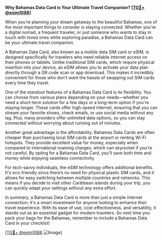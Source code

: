 **Why Bahamas Data Card is Your Ultimate Travel Companion? [[TG💪+ @esim1088](https://t.me/s/esim1088)]**

When you're planning your dream getaway to the beautiful Bahamas, one of the most important things to consider is staying connected. Whether you're a digital nomad, a frequent traveler, or just someone who wants to stay in touch with loved ones while exploring paradise, a Bahamas Data Card can be your ultimate travel companion.

A Bahamas Data Card, also known as a mobile data SIM card or eSIM, is designed specifically for travelers who need reliable internet access on their phones or tablets. Unlike traditional SIM cards, which require physical insertion into your device, an eSIM allows you to activate your data plan directly through a QR code scan or app download. This makes it incredibly convenient for those who don't want the hassle of swapping out SIM cards every time they travel.

One of the standout features of a Bahamas Data Card is its flexibility. You can choose from various plans depending on your needs—whether you need a short-term solution for a few days or a long-term option if you're staying longer. These cards offer high-speed internet, ensuring that you can stream your favorite shows, check emails, or use social media without any lag. Plus, many providers offer unlimited data options, so you can stay connected without worrying about running out of minutes.

Another great advantage is the affordability. Bahamas Data Cards are often cheaper than purchasing local SIM cards at the airport or renting Wi-Fi hotspots. They provide excellent value for money, especially when compared to international roaming charges, which can skyrocket if you're not careful. By opting for a Bahamas Data Card, you'll save both time and money while enjoying seamless connectivity.

For tech-savvy individuals, the eSIM technology offers additional benefits. It's eco-friendly since there’s no need for physical plastic SIM cards, and it allows for easy switching between multiple countries and networks. This means if you decide to visit other Caribbean islands during your trip, you can quickly adapt your settings without any extra effort.

In summary, a Bahamas Data Card is more than just a simple internet connection; it's a smart investment for anyone looking to enhance their travel experience. With its ease of use, cost-effectiveness, and versatility, it stands out as an essential gadget for modern travelers. So next time you pack your bags for the Bahamas, remember to include a Bahamas Data Card in your checklist!

[[TG💪+ @esim1088](https://t.me/s/esim1088) ![Image](https://i.postimg.cc/Y0z9fWf4/image.png)]